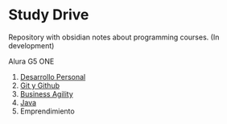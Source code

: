 # Study Drive
Repository with obsidian notes about programming courses. (In development)

Alura G5 ONE
1. [Desarrollo Personal](01_desarrollo_personal/desarrollo_personal.md)
2. [Git y Github](02_Git_y_github/git_github.md)
3. [Business Agility](03_business_agility/business_agility.md)
4. [Java](04_java_oo/primeros_pasos.md)
5. Emprendimiento
